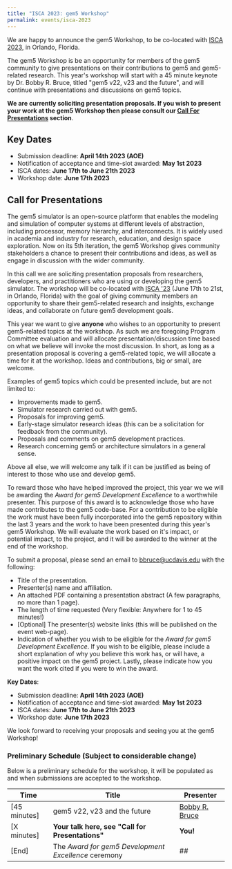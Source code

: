 ```yaml
---
title: "ISCA 2023: gem5 Workshop"
permalink: events/isca-2023
---
```


We are happy to announce the gem5 Workshop, to be co-located with [ISCA 2023](https://iscaconf.org/isca2023/), in Orlando, Florida.

The gem5 Workshop is be an opportunity for members of the gem5 community to give presentations on their contributions to gem5 and gem5-related research.
This year's workshop will start with a 45 minute keynote by Dr. Bobby R. Bruce, titled "gem5 v22, v23 and the future", and will continue with presentations and discussions on gem5 topics.

**We are currently soliciting presentation proposals.
If you wish to present your work at the gem5 Workshop then please consult our [Call For Presentations](#call-for-presentations) section**.

## Key Dates

* Submission deadline:  **April 14th 2023 (AOE)**
* Notification of acceptance and time-slot awarded: **May 1st 2023**
* ISCA dates: **June 17th to June 21th 2023**
* Workshop date: **June 17th 2023**

## Call for Presentations

The gem5 simulator is an open-source platform that enables the modeling and simulation of computer systems at different levels of abstraction, including processor, memory hierarchy, and interconnects.
It is widely used in academia and industry for research, education, and design space exploration.
Now on its 5th iteration, the gem5 Workshop gives community stakeholders a chance to present their contributions and ideas, as well as engage in discussion with the wider community.

In this call we are soliciting presentation proposals from researchers, developers, and practitioners who are using or developing the gem5 simulator.
The workshop will be co-located with [ISCA '23](https://iscaconf.org/isca2023/) (June 17th to 21st, in Orlando, Florida) with the goal of giving community members an opportunity to share their gem5-related research and insights, exchange ideas, and collaborate on future gem5 development goals.

This year we want to give **anyone** who wishes to an opportunity to present gem5-related topics at the workshop.
As such we are foregoing Program Committee evaluation and will allocate presentation/discussion time based on what we believe will invoke the most discussion.
In short, as long as a presentation proposal is covering a gem5-related topic, we will allocate a time for it at the workshop.
Ideas and contributions, big or small, are welcome.

Examples of gem5 topics which could be presented include, but are not limited to:

* Improvements made to gem5.
* Simulator research carried out with gem5.
* Proposals for improving gem5.
* Early-stage simulator research ideas (this can be a solicitation for feedback from the community).
* Proposals and comments on gem5 development practices.
* Research concerning gem5 or architecture simulators in a general sense.

Above all else, we will welcome any talk if it can be justified as being of interest to those who use and develop gem5.

To reward those who have helped improved the project, this year we we will be awarding the _Award for gem5 Development Excellence_ to a worthwhile presenter.
This purpose of this award is to acknowledge those who have made contributes to the gem5 code-base.
For a contribution to be eligible the work must have been fully incorporated into the gem5 repository within the last 3 years and the work to have been presented during this year's gem5 Workshop.
We will evaluate the work based on it's impact, or potential impact, to the project, and it will be awarded to the winner at the end of the workshop.

To submit a proposal, please send an email to bbruce@ucdavis.edu with the following:

* Title of the presentation.
* Presenter(s) name and affiliation.
* An attached PDF containing a presentation abstract (A few paragraphs, no more than 1 page).
* The length of time requested (Very flexible: Anywhere for 1 to 45 minutes!)
* [Optional] The presenter(s) website links (this will be published on the event web-page).
* Indication of whether  you wish to be eligible for the _Award for gem5 Development Excellence_.
If you wish to be eligible, please include a short explanation of why you believe this work has, or will have, a positive impact on the gem5 project.
Lastly, please indicate how you want the work cited if you were to win the award.

**Key Dates**:

* Submission deadline:  **April 14th 2023 (AOE)**
* Notification of acceptance and time-slot awarded: **May 1st 2023**
* ISCA dates: **June 17th to June 21th 2023**
* Workshop date: **June 17th 2023**

We look forward to receiving your proposals and seeing you at the gem5 Workshop!

### Preliminary Schedule (Subject to considerable change)

Below is a preliminary schedule for the workshop, it will be populated as and when submissions are accepted to the workshop.

| Time |  Title  | Presenter |
|---|---|---|
| [45 minutes] | gem5 v22, v23 and the future | [Bobby R. Bruce](https://www.bobbybruce.net) |
| [X minutes]  | **Your talk here, see "Call for Presentations"** | **You!** |
| [End]        | The _Award for gem5 Development Excellence_ ceremony | ## |

